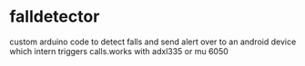 # falldetector
custom arduino code to detect falls and send alert over to an android device which intern triggers calls.works with adxl335 or mu 6050
